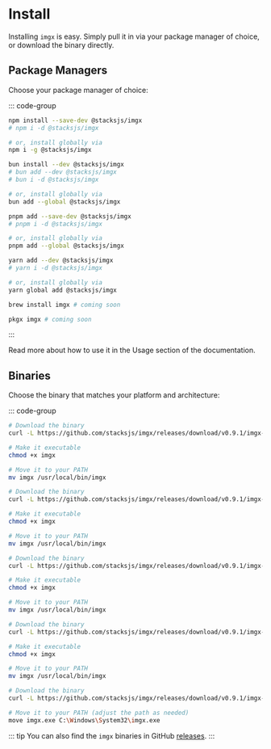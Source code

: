 # Install

Installing `imgx` is easy. Simply pull it in via your package manager of choice, or download the binary directly.

## Package Managers

Choose your package manager of choice:

::: code-group

```sh [npm]
npm install --save-dev @stacksjs/imgx
# npm i -d @stacksjs/imgx

# or, install globally via
npm i -g @stacksjs/imgx
```

```sh [bun]
bun install --dev @stacksjs/imgx
# bun add --dev @stacksjs/imgx
# bun i -d @stacksjs/imgx

# or, install globally via
bun add --global @stacksjs/imgx
```

```sh [pnpm]
pnpm add --save-dev @stacksjs/imgx
# pnpm i -d @stacksjs/imgx

# or, install globally via
pnpm add --global @stacksjs/imgx
```

```sh [yarn]
yarn add --dev @stacksjs/imgx
# yarn i -d @stacksjs/imgx

# or, install globally via
yarn global add @stacksjs/imgx
```

```sh [brew]
brew install imgx # coming soon
```

```sh [pkgx]
pkgx imgx # coming soon
```

:::

Read more about how to use it in the Usage section of the documentation.

## Binaries

Choose the binary that matches your platform and architecture:

::: code-group

```sh [macOS (arm64)]
# Download the binary
curl -L https://github.com/stacksjs/imgx/releases/download/v0.9.1/imgx-darwin-arm64 -o imgx

# Make it executable
chmod +x imgx

# Move it to your PATH
mv imgx /usr/local/bin/imgx
```

```sh [macOS (x64)]
# Download the binary
curl -L https://github.com/stacksjs/imgx/releases/download/v0.9.1/imgx-darwin-x64 -o imgx

# Make it executable
chmod +x imgx

# Move it to your PATH
mv imgx /usr/local/bin/imgx
```

```sh [Linux (arm64)]
# Download the binary
curl -L https://github.com/stacksjs/imgx/releases/download/v0.9.1/imgx-linux-arm64 -o imgx

# Make it executable
chmod +x imgx

# Move it to your PATH
mv imgx /usr/local/bin/imgx
```

```sh [Linux (x64)]
# Download the binary
curl -L https://github.com/stacksjs/imgx/releases/download/v0.9.1/imgx-linux-x64 -o imgx

# Make it executable
chmod +x imgx

# Move it to your PATH
mv imgx /usr/local/bin/imgx
```

```sh [Windows (x64)]
# Download the binary
curl -L https://github.com/stacksjs/imgx/releases/download/v0.9.1/imgx-windows-x64.exe -o imgx.exe

# Move it to your PATH (adjust the path as needed)
move imgx.exe C:\Windows\System32\imgx.exe
```

::: tip
You can also find the `imgx` binaries in GitHub [releases](https://github.com/stacksjs/imgx/releases).
:::
